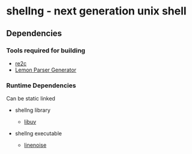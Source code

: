 # shellng - next generation unix shell

## Dependencies


### Tools required for building

* [re2c](http://re2c.org/)
* [Lemon Parser Generator](http://www.hwaci.com/sw/lemon/)


### Runtime Dependencies

Can be static linked

* shellng library
    - [libuv](https://github.com/joyent/libuv)

* shellng executable
    - [linenoise](https://github.com/antirez/linenoise/)



